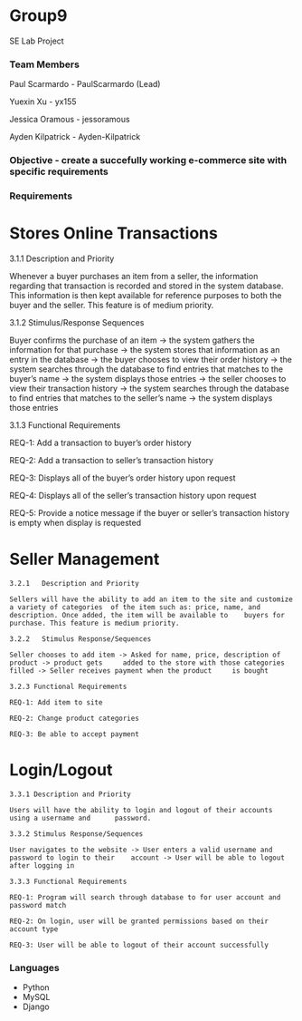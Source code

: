 # Group9
SE Lab Project
### Team Members
Paul Scarmardo - PaulScarmardo (Lead)

Yuexin Xu - yx155

Jessica Oramous - jessoramous

Ayden Kilpatrick - Ayden-Kilpatrick

### Objective - create a succefully working e-commerce site with specific requirements

### Requirements
# Stores Online Transactions 

3.1.1	Description and Priority  

Whenever a buyer purchases an item from a seller, the information regarding that transaction is recorded and stored in the system database. This information is then kept available for reference purposes to both the buyer and the seller. This feature is of medium priority. 

3.1.2	Stimulus/Response Sequences  

Buyer confirms the purchase of an item -> the system gathers the information for that purchase -> the system stores that information as an entry in the database -> the buyer chooses to view their order history -> the system searches through the database to find entries that matches to the buyer’s name -> the system displays those entries -> the seller chooses to view their transaction history -> the system searches through the database to find entries that matches to the seller’s name -> the system displays those entries 

3.1.3	Functional Requirements 

REQ-1: Add a transaction to buyer’s order history 

REQ-2: Add a transaction to seller’s transaction history 

REQ-3: Displays all of the buyer’s order history upon request 

REQ-4: Displays all of the seller’s transaction history upon request 

REQ-5: Provide a notice message if the buyer or seller’s transaction history is 				   empty when display is requested 

# Seller Management 

	3.2.1	Description and Priority 

	Sellers will have the ability to add an item to the site and customize a variety of categories 	of the item such as: price, name, and description. Once added, the item will be available to 	buyers for purchase. This feature is medium priority. 

	3.2.2	Stimulus Response/Sequences 

	Seller chooses to add item -> Asked for name, price, description of product -> product gets 	added to the store with those categories filled -> Seller receives payment when the product 	is bought 

	3.2.3 Functional Requirements 

	REQ-1: Add item to site 

	REQ-2: Change product categories 

	REQ-3: Be able to accept payment 

# Login/Logout 

	3.3.1 Description and Priority 

	Users will have the ability to login and logout of their accounts using a username and 		password. 

	3.3.2 Stimulus Response/Sequences 

	User navigates to the website -> User enters a valid username and password to login to their 	account -> User will be able to logout after logging in 

	3.3.3 Functional Requirements 

	REQ-1: Program will search through database to for user account and password match 

	REQ-2: On login, user will be granted permissions based on their account type 

	REQ-3: User will be able to logout of their account successfully 

### Languages
* Python
* MySQL
* Django
